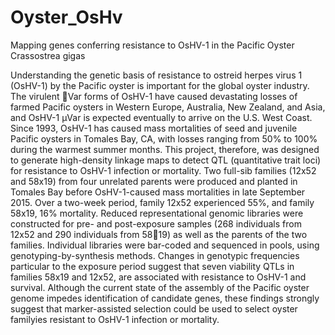 # Oyster_OsHv
Mapping genes conferring resistance to OsHV-1 in the Pacific Oyster 
Crassostrea gigas 

Understanding the genetic basis of resistance to ostreid herpes virus 1 (OsHV-1) by the 
Pacific oyster is important for the global oyster industry. The virulent Var forms of OsHV-1 have 
caused devastating losses of farmed Pacific oysters in Western Europe, Australia, New Zealand, 
and Asia, and OsHV-1 µVar is expected eventually to arrive on the U.S. West Coast. Since 1993, 
OsHV-1 has caused mass mortalities of seed and juvenile Pacific oysters in Tomales Bay, CA, 
with losses ranging from 50% to 100% during the warmest summer months. This project, 
therefore, was designed to generate high-density linkage maps to detect QTL (quantitative trait 
loci) for resistance to OsHV-1 infection or mortality. Two full-sib families (12x52 and 58x19) 
from four unrelated parents were produced and planted in Tomales Bay before OsHV-1-caused 
mass mortalities in late September 2015. Over a two-week period, family 12x52 experienced 55%, 
and family 58x19, 16% mortality. Reduced representational genomic libraries were constructed 
for pre- and post-exposure samples (268 individuals from 12x52 and 290 individuals from 5819) 
as well as the parents of the two families. Individual libraries were bar-coded and sequenced in 
pools, using genotyping-by-synthesis methods. Changes in genotypic frequencies particular to the 
exposure period suggest that seven viability QTLs in families 58x19 and 12x52, are associated 
with resistance to OsHV-1 and survival. Although the current state of the assembly of the Pacific 
oyster genome impedes identification of candidate genes, these findings strongly suggest that 
marker-assisted selection could be used to select oyster familyies resistant to OsHV-1 infection or 
mortality. 
